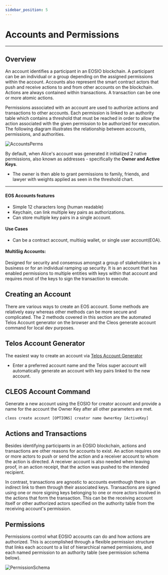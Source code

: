 ```yaml
---
sidebar_position: 5
---
```

# Accounts and Permissions
--------                                    -------- 

## Overview

An account identifies a participant in an EOSIO blockchain. A participant can be an individual or a group depending on the assigned permissions within the account. Accounts also represent the smart contract actors that push and receive actions to and from other accounts on the blockchain. Actions are always contained within transactions. A transaction can be one or more atomic actions.

Permissions associated with an account are used to authorize actions and transactions to other accounts. Each permission is linked to an authority table which contains a threshold that must be reached in order to allow the action associated with the given permission to be authorized for execution. The following diagram illustrates the relationship between accounts, permissions, and authorities.


![AccountsPerms](/img/accounts_perms_auths.png)


By default, when Alice's account was generated it initialized 2 native permissions, also known as addresses - specifically the __Owner and Active Keys__.

- The owner is then able to grant permissions to family, friends, and lawyer with weights applied as seen in the threshold chart. 

----            -----           

#### __EOS Accounts features__
- Simple 12 characters long (human readable)
- Keychain, can link multiple key pairs as authorizations. 
- Can store multiple key pairs in a single account. 

#### __Use Cases__ 
- Can be a contract account, multisig wallet, or single user account(EOA). 

#### MultiSig Accounts: 
Designed for security and consensus amongst a group of stakeholders in a business or for an individual ramping up security. It is an account that has enabled permissions to multiple entities with keys within that account and requires most of the keys to sign the transaction to execute.

## Creating an Account 
There are various ways to create an EOS account. Some methods are relatively easy whereas other methods can be more secure and complicated. The 2 methods covered in this section are the automated Telos Account generator on the browser and the Cleos generate account command for local dev purposes. 



## Telos Account Generator
The easiest way to create an account via [Telos Account Generator](https://www.telos.net/signup)
- Enter a preferred account name and the Telos super account will automatically generate an account with key pairs linked to the new account. 

## CLEOS Account Command  
Generate a new account using the EOSIO for creator account and provide a name for the account the Owner Key after all other parameters are met. 


```cleos create account [OPTIONS] creator name OwnerKey [ActiveKey]```




## Actions and Transactions 

Besides identifying participants in an EOSIO blockchain, actions and transactions are other reasons for accounts to exist. An action requires one or more actors to push or send the action and a receiver account to whom the action is directed. A receiver account is also needed when leaving proof, in an action receipt, that the action was pushed to the intended recipient.

In contrast, transactions are agnostic to accounts eventhough there is an indirect link to them through their associated keys. Transactions are signed using one or more signing keys belonging to one or more actors involved in the actions that form the transaction. This can be the receiving account itself or other authorized actors specified on the authority table from the receiving account's permission.

## Permissions

Permissions control what EOSIO accounts can do and how actions are authorized. This is accomplished through a flexible permission structure that links each account to a list of hierarchical named permissions, and each named permission to an authority table (see permission schema below).

![PermissionSchema](/img/premissionschema.png)
